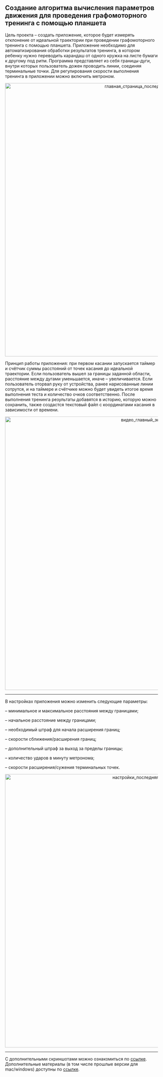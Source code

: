 ## Создание алгоритма вычисления параметров движения для проведения графомоторного тренинга с помощью планшета

Цель проекта – создать приложение, которое будет измерять отклонение от идеальной траектории при проведении графомоторного тренинга с помощью планшета. Приложение необходимо для автоматизирования обработки результатов тренинга, в котором ребенку нужно переводить карандаш от одного кружка на листе бумаги к другому под ритм. Программа представляет из себя границы-дуги, внутри которых пользователь дожен проводить линии, соединяя терминальные точки. Для регулирования скорости выполнения тренинга в приложении можно включить метроном.

<p align="center">
  <img width="900" alt="главная_страница_последняя_версия" src="https://github.com/deouron/CourseProject2/assets/70703745/11d01f5d-fe48-42fe-95fa-880043504e91">
</p>

Принцип работы приложения: при первом касании запускается таймер и счётчик суммы расстояний от точек касания до идеальной траектории. Если пользователь вышел за границы заданной области, расстояние между дугами уменьшается, иначе – увеличивается. Если пользователь оторвал руку от устройства, ранее нарисованные линии сотрутся, и на таймере и счётчике можно будет увидеть итогое время выполнения теста и количество очков соответственно. После выполнения тренинга результаты добавятся в историю, которую можно сохранить, также создастся текстовый файл с координатами касания в зависимости от времени.

<p align="center">
  <img width="900" alt="видео_главный_экран" src="https://github.com/deouron/CourseProject2/assets/70703745/8ad5a9cc-52ec-4df1-8b23-26da0f91718e">
</p>

---

В настройках приложения можно изменить следующие параметры: 

– минимальное и максимальное расстояния между границами;

– начальное расстояние между границами;

– необходимый штраф для начала расширения границ;

– скорости сближения/расширения границ;

– дополнительный штраф за выход за пределы границы;

– количество ударов в минуту метронома;

– скорости расширения/сужения терминальных точек.


<p align="center">
  <img width="900" alt="настройки_последняя_версия" src="https://github.com/deouron/CourseProject2/assets/70703745/c7bdc61f-bf66-4c1f-ba06-fadb0a28288c">
</p>

---

С дополнительными скриншотами можно ознакомиться по [ссылке](https://github.com/deouron/CourseProject2/tree/master/%D0%A1%D0%BA%D1%80%D0%B8%D0%BD%D1%88%D0%BE%D1%82%D1%8B). Дополнительные материалы (в том числе прошлые версии для mac/windows) доступны по [ссылке](https://disk.yandex.ru/d/AZ0XWIwRGP0omQ).

